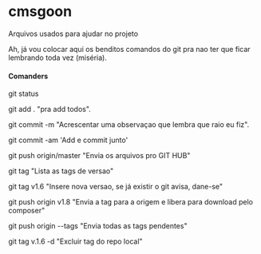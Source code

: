 # cmsgoon

Arquivos usados para ajudar no projeto

Ah, já vou colocar aqui os benditos comandos do git pra nao ter que ficar lembrando toda vez (miséria).


#### Comanders
git status

git add . "pra add todos".

git commit -m "Acrescentar uma observaçao que lembra que raio eu fiz".

git commit -am 'Add e commit junto'

git push origin/master "Envia os arquivos pro GIT HUB"
 
git tag "Lista as tags de versao"

git tag v1.6 "Insere nova versao, se já existir o git avisa, dane-se"

git push origin v1.8 "Envia a tag para a origem e libera para download pelo composer"

git push origin --tags "Envia todas as tags pendentes"

git tag v.1.6 -d "Excluir tag do repo local"